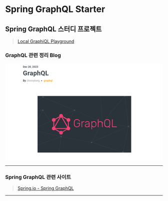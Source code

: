 # Spring GraphQL Starter

## Spring GraphQL 스터디 프로젝트

> [Local GraphiQL Playground](http://localhost:8080/graphiql)

### GraphQL 관련 정리 Blog

[![jimmyberg-dev-blog-graphql.png](images/jimmyberg-dev-blog-graphql.png)](https://jiyoonkimjimmy.github.io/2023/12/20/GraphQL/)

---

### Spring GraphQL 관련 사이트

> [Spring.io - Spring GraphQL](https://docs.spring.io/spring-graphql/reference/index.html)

---